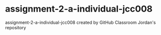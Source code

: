 # assignment-2-a-individual-jcc008
assignment-2-a-individual-jcc008 created by GitHub Classroom
Jordan's repository
